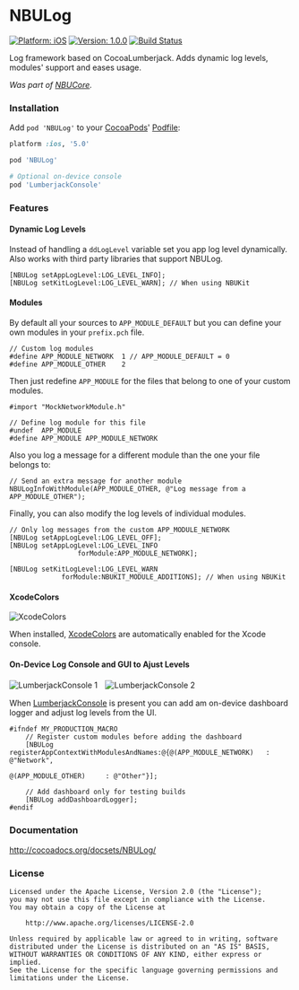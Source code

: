 NBULog
======

[![Platform: iOS](https://cocoapod-badges.herokuapp.com/p/NBULog/badge.svg)](http://cocoadocs.org/docsets/NBULog/)
[![Version: 1.0.0](https://cocoapod-badges.herokuapp.com/v/NBULog/badge.png)](http://cocoadocs.org/docsets/NBULog/)
[![Build Status](https://travis-ci.org/CyberAgent/iOS-NBULog.png?branch=master)](https://travis-ci.org/CyberAgent/iOS-NBULog)

Log framework based on CocoaLumberjack. Adds dynamic log levels, modules' support and eases usage.

_Was part of [NBUCore](https://github.com/CyberAgent/iOS-NBUCore)._

### Installation

Add `pod 'NBULog'` to your [CocoaPods](http://cocoapods.org)' [Podfile](http://docs.cocoapods.org/podfile.html):

```ruby
platform :ios, '5.0'

pod 'NBULog'

# Optional on-device console
pod 'LumberjackConsole'
```


### Features

#### Dynamic Log Levels

Instead of handling a `ddLogLevel` variable set you app log level dynamically. Also works with third party libraries that support NBULog.

```obj-c
[NBULog setAppLogLevel:LOG_LEVEL_INFO];
[NBULog setKitLogLevel:LOG_LEVEL_WARN]; // When using NBUKit
```

#### Modules

By default all your sources to `APP_MODULE_DEFAULT` but you can define your own modules in your `prefix.pch` file.

```obj-c
// Custom log modules
#define APP_MODULE_NETWORK  1 // APP_MODULE_DEFAULT = 0
#define APP_MODULE_OTHER    2
```

Then just redefine `APP_MODULE` for the files that belong to one of your custom modules.

```obj-c
#import "MockNetworkModule.h"

// Define log module for this file
#undef  APP_MODULE
#define APP_MODULE APP_MODULE_NETWORK
```

Also you log a message for a different module than the one your file belongs to:

```obj-c
// Send an extra message for another module
NBULogInfoWithModule(APP_MODULE_OTHER, @"Log message from a APP_MODULE_OTHER");
```

Finally, you can also modify the log levels of individual modules.

```obj-c
// Only log messages from the custom APP_MODULE_NETWORK
[NBULog setAppLogLevel:LOG_LEVEL_OFF];
[NBULog setAppLogLevel:LOG_LEVEL_INFO
                 forModule:APP_MODULE_NETWORK];

[NBULog setKitLogLevel:LOG_LEVEL_WARN
             forModule:NBUKIT_MODULE_ADDITIONS]; // When using NBUKit

```

#### XcodeColors

![XcodeColors](http://cyberagent.github.io/iOS-NBULog/images/xcodecolors.png)

When installed, [XcodeColors](https://github.com/robbiehanson/XcodeColors) are automatically enabled for the Xcode console.

#### On-Device Log Console and GUI to Ajust Levels

![LumberjackConsole 1](http://ptez.github.io/LumberjackConsole/images/screenshot2.png)　![LumberjackConsole 2](http://ptez.github.io/LumberjackConsole/images/screenshot3.png)

When [LumberjackConsole](https://github.com/PTEz/LumberjackConsole) is present you can add am on-device dashboard logger and adjust log levels from the UI.

```obj-c
#ifndef MY_PRODUCTION_MACRO
    // Register custom modules before adding the dashboard
    [NBULog registerAppContextWithModulesAndNames:@{@(APP_MODULE_NETWORK)   : @"Network",
                                                    @(APP_MODULE_OTHER)     : @"Other"}];
    
    // Add dashboard only for testing builds
    [NBULog addDashboardLogger];
#endif
```

### Documentation

http://cocoadocs.org/docsets/NBULog/

### License

    Licensed under the Apache License, Version 2.0 (the "License");
    you may not use this file except in compliance with the License. 
    You may obtain a copy of the License at

        http://www.apache.org/licenses/LICENSE-2.0

    Unless required by applicable law or agreed to in writing, software
    distributed under the License is distributed on an "AS IS" BASIS,
    WITHOUT WARRANTIES OR CONDITIONS OF ANY KIND, either express or implied.
    See the License for the specific language governing permissions and
    limitations under the License.

